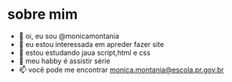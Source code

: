 # sobre mim

- 👋 oi, eu sou @monicamontania
- 👀 eu estou interessada em apreder fazer site 
- 🌱 estou estudando jaua script,html e css
- 💞️ meu habby é assistir série 
- 📫 você pode me encontrar monica.montania@escola.pr.gov.br

<!---
monicamontania/monicamontania is a ✨ special ✨ repository because its `README.md` (this file) appears on your GitHub profile.
You can click the Preview link to take a look at your changes.
--->
